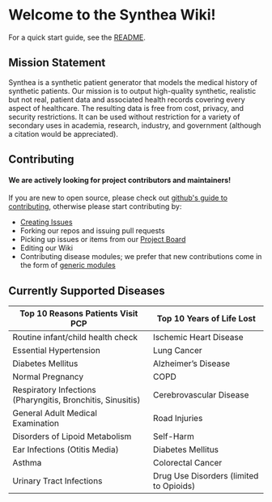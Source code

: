 # Welcome to the Synthea Wiki!

For a quick start guide, see the [README](https://github.com/synthetichealth/synthea/blob/master/README.md).

## Mission Statement

Synthea is a synthetic patient generator that models the medical history of synthetic patients. Our mission is to output high-quality synthetic, realistic but not real, patient data and associated health records covering every aspect of healthcare. The resulting data is free from cost, privacy, and security restrictions. It can be used without restriction for a variety of secondary uses in academia, research, industry, and government (although a citation would be appreciated).

## Contributing

#### We are actively looking for project contributors and maintainers! 

If you are new to open source, please check out [github's guide to contributing](https://guides.github.com/activities/contributing-to-open-source/), otherwise please start contributing by:

* [Creating Issues](https://github.com/synthetichealth/synthea/issues/new)
* Forking our repos and issuing pull requests
* Picking up issues or items from our [Project Board](https://github.com/synthetichealth/synthea/projects/1)
* Editing our Wiki
* Contributing disease modules; we prefer that new contributions come in the form of [generic modules](https://github.com/synthetichealth/synthea/wiki/Generic-Module-Framework)

## Currently Supported Diseases

Top 10 Reasons Patients Visit PCP | Top 10 Years of Life Lost
----------------------------------|--------------------------
Routine infant/child health check | Ischemic Heart Disease
Essential Hypertension | Lung Cancer
Diabetes Mellitus | Alzheimer’s Disease
Normal Pregnancy | COPD
Respiratory Infections (Pharyngitis, Bronchitis, Sinusitis) | Cerebrovascular Disease
General Adult Medical Examination | Road Injuries
Disorders of Lipoid Metabolism | Self-Harm
Ear Infections (Otitis Media) | Diabetes Mellitus
Asthma | Colorectal Cancer
Urinary Tract Infections | Drug Use Disorders (limited to Opioids)
